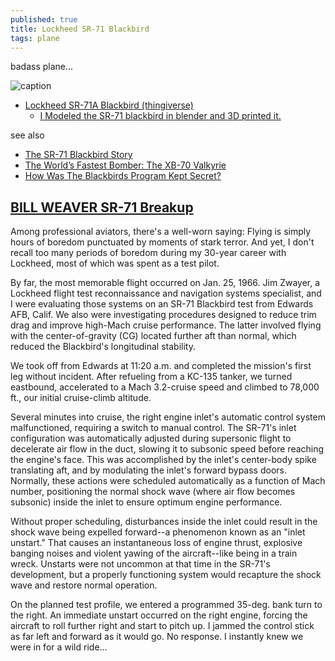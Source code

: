 ```yaml
---
published: true
title: Lockheed SR-71 Blackbird
tags: plane
---
```

badass plane...

![caption](https://upload.wikimedia.org/wikipedia/commons/thumb/9/97/Lockheed_SR-71_Blackbird.jpg/1529px-Lockheed_SR-71_Blackbird.jpg)

- [Lockheed SR-71A Blackbird (thingiverse)](https://www.thingiverse.com/thing:4773714) 
	- [I Modeled the SR-71 blackbird in blender and 3D printed it.](https://imgur.com/r/diy/Ec3qU?fbclid=IwAR0BjVucfu2djRWZNKc_Cnp6ZDba7n1kJTu_8gDQwPniDryHaMGnEOufe3s)
    
see also
- [The SR-71 Blackbird Story](https://www.youtube.com/watch?v=th-RoJBP0Vs)
- [The World’s Fastest Bomber: The XB-70 Valkyrie](https://www.youtube.com/watch?v=Yl32c352thE)
- [How Was The Blackbirds Program Kept Secret?](https://www.youtube.com/watch?v=HWGmBaxLNlw)

## [BILL WEAVER SR-71 Breakup](http://roadrunnersinternationale.com/weaver_sr71_bailout.html)

Among professional aviators, there's a well-worn saying: Flying is simply hours of boredom punctuated by moments of stark terror. And yet, I don't recall too many periods of boredom during my 30-year career with Lockheed, most of which was spent as a test pilot.

By far, the most memorable flight occurred on Jan. 25, 1966. Jim Zwayer, a Lockheed flight test reconnaissance and navigation systems specialist, and I were evaluating those systems on an SR-71 Blackbird test from Edwards AFB, Calif. We also were investigating procedures designed to reduce trim drag and improve high-Mach cruise performance. The latter involved flying with the center-of-gravity (CG) located further aft than normal, which reduced the Blackbird's longitudinal stability.

We took off from Edwards at 11:20 a.m. and completed the mission's first leg without incident. After refueling from a KC-135 tanker, we turned eastbound, accelerated to a Mach 3.2-cruise speed and climbed to 78,000 ft., our initial cruise-climb altitude.

Several minutes into cruise, the right engine inlet's automatic control system malfunctioned, requiring a switch to manual control. The SR-71's inlet configuration was automatically adjusted during supersonic flight to decelerate air flow in the duct, slowing it to subsonic speed before reaching the engine's face. This was accomplished by the inlet's center-body spike translating aft, and by modulating the inlet's forward bypass doors. Normally, these actions were scheduled automatically as a function of Mach number, positioning the normal shock wave (where air flow becomes subsonic) inside the inlet to ensure optimum engine performance.

Without proper scheduling, disturbances inside the inlet could result in the shock wave being expelled forward--a phenomenon known as an "inlet unstart." That causes an instantaneous loss of engine thrust, explosive banging noises and violent yawing of the aircraft--like being in a train wreck. Unstarts were not uncommon at that time in the SR-71's development, but a properly functioning system would recapture the shock wave and restore normal operation.

On the planned test profile, we entered a programmed 35-deg. bank turn to the right. An immediate unstart occurred on the right engine, forcing the aircraft to roll further right and start to pitch up. I jammed the control stick as far left and forward as it would go. No response. I instantly knew we were in for a wild ride...
